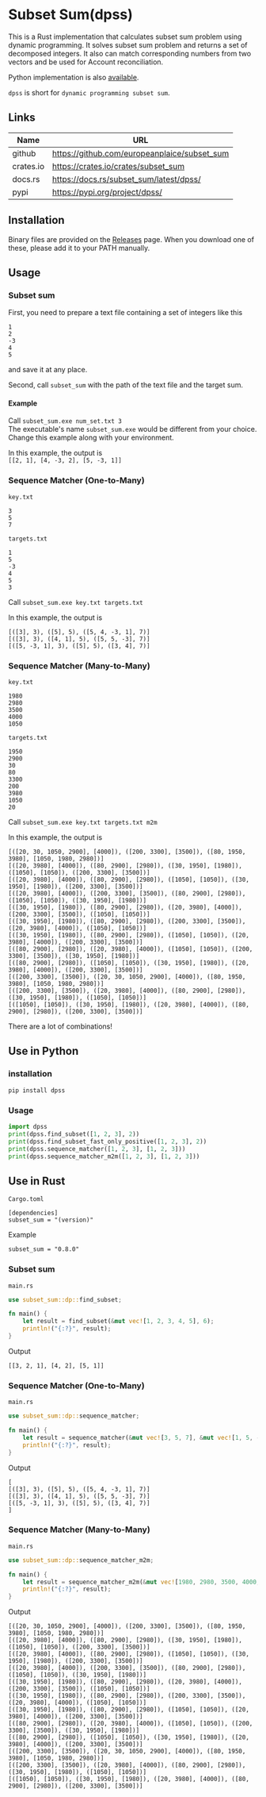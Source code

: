 # Subset Sum(dpss)

This is a Rust implementation that calculates subset sum problem using dynamic programming. It solves subset sum problem and returns a set of decomposed integers. It also can match corresponding numbers from two vectors and be used for Account reconciliation.

Python implementation is also [available](#python).

`dpss` is short for `dynamic programming subset sum`.

## Links

|Name|URL|
|--|--|
|github|https://github.com/europeanplaice/subset_sum|
|crates.io|https://crates.io/crates/subset_sum|
|docs.rs|https://docs.rs/subset_sum/latest/dpss/|
|pypi|https://pypi.org/project/dpss/|


## Installation
Binary files are provided on the [Releases](https://github.com/europeanplaice/subset_sum/releases) page. When you download one of these, please add it to your PATH manually.

## Usage

### Subset sum

First, you need to prepare a text file containing a set of integers like this
```
1
2
-3
4
5
```
and save it at any place.

Second, call `subset_sum` with the path of the text file and the target sum.  

#### Example 

Call `subset_sum.exe num_set.txt 3`  
The executable's name `subset_sum.exe` would be different from your choice. Change this example along with your environment.

In this example, the output is   
`[[2, 1], [4, -3, 2], [5, -3, 1]]`

### Sequence Matcher (One-to-Many)

`key.txt`
```
3
5
7
```

`targets.txt`
```
1
5
-3
4
5
3
```

Call `subset_sum.exe key.txt targets.txt`

In this example, the output is   
```
[([3], 3), ([5], 5), ([5, 4, -3, 1], 7)]
[([3], 3), ([4, 1], 5), ([5, 5, -3], 7)]
[([5, -3, 1], 3), ([5], 5), ([3, 4], 7)]
```

### Sequence Matcher (Many-to-Many)

`key.txt`
```
1980
2980
3500
4000
1050
```

`targets.txt`
```
1950
2900
30
80
3300
200
3980
1050
20
```

Call `subset_sum.exe key.txt targets.txt m2m`

In this example, the output is   
```
[([20, 30, 1050, 2900], [4000]), ([200, 3300], [3500]), ([80, 1950, 3980], [1050, 1980, 2980])]
[([20, 3980], [4000]), ([80, 2900], [2980]), ([30, 1950], [1980]), ([1050], [1050]), ([200, 3300], [3500])]
[([20, 3980], [4000]), ([80, 2900], [2980]), ([1050], [1050]), ([30, 1950], [1980]), ([200, 3300], [3500])]
[([20, 3980], [4000]), ([200, 3300], [3500]), ([80, 2900], [2980]), ([1050], [1050]), ([30, 1950], [1980])]
[([30, 1950], [1980]), ([80, 2900], [2980]), ([20, 3980], [4000]), ([200, 3300], [3500]), ([1050], [1050])]
[([30, 1950], [1980]), ([80, 2900], [2980]), ([200, 3300], [3500]), ([20, 3980], [4000]), ([1050], [1050])]
[([30, 1950], [1980]), ([80, 2900], [2980]), ([1050], [1050]), ([20, 3980], [4000]), ([200, 3300], [3500])]
[([80, 2900], [2980]), ([20, 3980], [4000]), ([1050], [1050]), ([200, 3300], [3500]), ([30, 1950], [1980])]
[([80, 2900], [2980]), ([1050], [1050]), ([30, 1950], [1980]), ([20, 3980], [4000]), ([200, 3300], [3500])]
[([200, 3300], [3500]), ([20, 30, 1050, 2900], [4000]), ([80, 1950, 3980], [1050, 1980, 2980])]
[([200, 3300], [3500]), ([20, 3980], [4000]), ([80, 2900], [2980]), ([30, 1950], [1980]), ([1050], [1050])]
[([1050], [1050]), ([30, 1950], [1980]), ([20, 3980], [4000]), ([80, 2900], [2980]), ([200, 3300], [3500])]
```
There are a lot of combinations!

## <a id="python"></a>Use in Python
### installation
```
pip install dpss
```
### Usage
```python
import dpss
print(dpss.find_subset([1, 2, 3], 2))
print(dpss.find_subset_fast_only_positive([1, 2, 3], 2))
print(dpss.sequence_matcher([1, 2, 3], [1, 2, 3]))
print(dpss.sequence_matcher_m2m([1, 2, 3], [1, 2, 3]))
```

## Use in Rust

`Cargo.toml`
```
[dependencies]
subset_sum = "(version)"
```
Example
```
subset_sum = "0.8.0"
```

### Subset sum
`main.rs`
```rust
use subset_sum::dp::find_subset;

fn main() {
    let result = find_subset(&mut vec![1, 2, 3, 4, 5], 6);
    println!("{:?}", result);
}
```
Output
```
[[3, 2, 1], [4, 2], [5, 1]]
```
### Sequence Matcher (One-to-Many)
`main.rs`
```rust
use subset_sum::dp::sequence_matcher;

fn main() {
    let result = sequence_matcher(&mut vec![3, 5, 7], &mut vec![1, 5, -3, 4, 5, 3]);
    println!("{:?}", result);
}
```
Output
```
[
[([3], 3), ([5], 5), ([5, 4, -3, 1], 7)]
[([3], 3), ([4, 1], 5), ([5, 5, -3], 7)]
[([5, -3, 1], 3), ([5], 5), ([3, 4], 7)]
]
```
### Sequence Matcher (Many-to-Many)
`main.rs`
```rust
use subset_sum::dp::sequence_matcher_m2m;

fn main() {
    let result = sequence_matcher_m2m(&mut vec![1980, 2980, 3500, 4000, 1050], &mut vec![1950, 2900, 30, 80, 3300, 200, 3980, 1050, 20], 10);
    println!("{:?}", result);
}
```
Output
```
[([20, 30, 1050, 2900], [4000]), ([200, 3300], [3500]), ([80, 1950, 3980], [1050, 1980, 2980])]
[([20, 3980], [4000]), ([80, 2900], [2980]), ([30, 1950], [1980]), ([1050], [1050]), ([200, 3300], [3500])]
[([20, 3980], [4000]), ([80, 2900], [2980]), ([1050], [1050]), ([30, 1950], [1980]), ([200, 3300], [3500])]
[([20, 3980], [4000]), ([200, 3300], [3500]), ([80, 2900], [2980]), ([1050], [1050]), ([30, 1950], [1980])]
[([30, 1950], [1980]), ([80, 2900], [2980]), ([20, 3980], [4000]), ([200, 3300], [3500]), ([1050], [1050])]
[([30, 1950], [1980]), ([80, 2900], [2980]), ([200, 3300], [3500]), ([20, 3980], [4000]), ([1050], [1050])]
[([30, 1950], [1980]), ([80, 2900], [2980]), ([1050], [1050]), ([20, 3980], [4000]), ([200, 3300], [3500])]
[([80, 2900], [2980]), ([20, 3980], [4000]), ([1050], [1050]), ([200, 3300], [3500]), ([30, 1950], [1980])]
[([80, 2900], [2980]), ([1050], [1050]), ([30, 1950], [1980]), ([20, 3980], [4000]), ([200, 3300], [3500])]
[([200, 3300], [3500]), ([20, 30, 1050, 2900], [4000]), ([80, 1950, 3980], [1050, 1980, 2980])]
[([200, 3300], [3500]), ([20, 3980], [4000]), ([80, 2900], [2980]), ([30, 1950], [1980]), ([1050], [1050])]
[([1050], [1050]), ([30, 1950], [1980]), ([20, 3980], [4000]), ([80, 2900], [2980]), ([200, 3300], [3500])]
```
